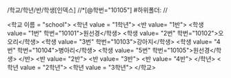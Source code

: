 /학교/학년/반/학생[인덱스]
//*[@학번="10105"]  #하위폴더: //

<학교 이름 = "school">
    <학년 value = "1학년">
        <반 value= "1반">
            <학생 value= "1번" 학번="10101">원선경</학생>
            <학생 value= "2번" 학번="10102">오오리</학생>
            <학생 value= "3번" 학번="10103">강아지</학생>
            <학생 value= "4번" 학번="10104">병아리</학생>
            <학생 value= "5번" 학번="10105">원선경</학생>
        </반>
         <반 value= "2반">
          <반 value= "3반">
           <반 value= "4반">
    </학년>
     <학년 value = "2학년">
      <학년 value = "3학년">
</학교>